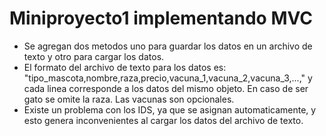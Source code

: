 # Miniproyecto1 implementando MVC
- Se agregan dos metodos uno para guardar los datos en un archivo de texto y otro para cargar los datos.
- El formato del archivo de texto para los datos es: "tipo_mascota,nombre,raza,precio,vacuna_1,vacuna_2,vacuna_3,...," y cada linea corresponde a los datos del mismo objeto. En caso de ser gato se omite la raza. Las vacunas son opcionales.
- Existe un problema con los IDS, ya que se asignan automaticamente, y esto genera inconvenientes al cargar los datos del archivo de texto.